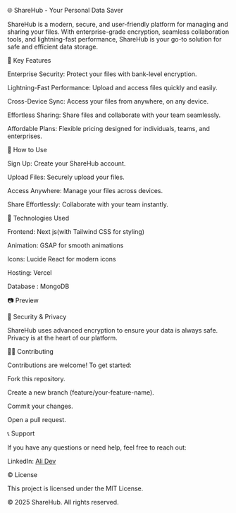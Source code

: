 🌐 ShareHub - Your Personal Data Saver

ShareHub is a modern, secure, and user-friendly platform for managing and sharing your files. With enterprise-grade encryption, seamless collaboration tools, and lightning-fast performance, ShareHub is your go-to solution for safe and efficient data storage.

🔑 Key Features

Enterprise Security: Protect your files with bank-level encryption.

Lightning-Fast Performance: Upload and access files quickly and easily.

Cross-Device Sync: Access your files from anywhere, on any device.

Effortless Sharing: Share files and collaborate with your team seamlessly.

Affordable Plans: Flexible pricing designed for individuals, teams, and enterprises.

🚀 How to Use

Sign Up: Create your ShareHub account.

Upload Files: Securely upload your files.

Access Anywhere: Manage your files across devices.

Share Effortlessly: Collaborate with your team instantly.

🔨 Technologies Used

Frontend: Next js(with Tailwind CSS for styling)

Animation: GSAP for smooth animations

Icons: Lucide React for modern icons

Hosting: Vercel

Database : MongoDB

📷 Preview



🔡 Security & Privacy

ShareHub uses advanced encryption to ensure your data is always safe. Privacy is at the heart of our platform.

🧑‍💻 Contributing

Contributions are welcome! To get started:

Fork this repository.

Create a new branch (feature/your-feature-name).

Commit your changes.

Open a pull request.

📞 Support

If you have any questions or need help, feel free to reach out:


LinkedIn: [Ali Dev](https://www.linkedin.com/in/mirza-ali-dev/)

© License

This project is licensed under the MIT License.

© 2025 ShareHub. All rights reserved.

